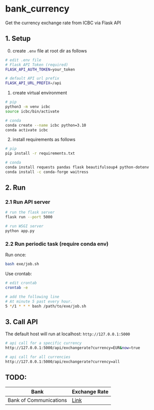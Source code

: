 # bank_currency
Get the currency exchange rate from ICBC via Flask API

## 1. Setup

0. create `.env` file at root dir as follows

```bash
# edit .env file
# Flask API Token (required)
FLASK_API_AUTH_TOKEN=your_token

# default API url prefix
FLASK_API_URL_PREFIX=/api
```

1. create virtual environment

```bash
# pip
python3 -m venv icbc
source icbc/bin/activate

# conda
conda create --name icbc python=3.10
conda activate icbc
```

2. install requirements as follows

```bash
# pip
pip install -r requirements.txt

# conda
conda install requests pandas flask beautifulsoup4 python-dotenv
conda install -c conda-forge waitress
```

## 2. Run
### 2.1 Run API server

```bash
# run the flask server
flask run --port 5000

# run WSGI server
python app.py
```

### 2.2 Run periodic task (require conda env)
Run once:
```bash
bash exe/job.sh
```

Use crontab:
```bash
# edit crontab
crontab -e

# add the following line
# At minute 5 past every hour.
5 */1 * * * bash /path/to/exe/job.sh
```


## 3. Call API
The default host will run at localhost: `http://127.0.0.1:5000`

```bash
# api call for a specific currency
http://127.0.0.1:5000/api/exchangerate?currency=EUR&now=true

# api call for all currencies
http://127.0.0.1:5000/api/exchangerate?currency=all
```


## TODO:

| Bank | Exchange Rate |
| --- | --- |
| Bank of Communications | [Link](https://www.bankcomm.com/BankCommSite/zonghang/cn/whpj/foreignExchangeSearch_Cn.jsp)   |
